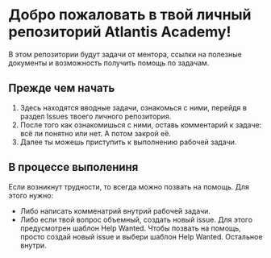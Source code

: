 # Добро пожаловать в твой личный репозиторий Atlantis Academy!

В этом репозитории будут задачи от ментора, ссылки на полезные документы и возможность получить помощь по задачам.

## Прежде чем начать

1. Здесь находятся вводные задачи, ознакомься с ними, перейдя в раздел Issues твоего личного репозитория.
2. После того как ознакомишься с ними, оставь комментарий к задаче: всё ли понятно или нет. А потом закрой её.
3. Далее ты можешь приступить к выполнению рабочей задачи.

## В процессе выполениня

Если возникнут трудности, то всегда можно позвать на помощь. Для этого нужно:

- Либо написать комменатрий внутрий рабочей задачи.
- Либо если твой вопрос объемный, создать новый issue. Для этого предусмотрен шаблон Help Wanted. Чтобы позвать на помощь, просто создай новый issue и выбери шаблон Help Wanted. Остальное внутри.
